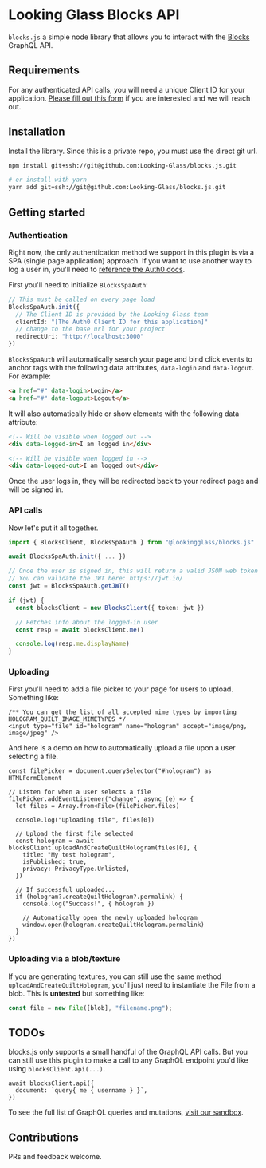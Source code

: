 # Looking Glass Blocks API

`blocks.js` a simple node library that allows you to interact with the [Blocks](https://blocks.glass/) GraphQL API. 
## Requirements
For any authenticated API calls, you will need a unique Client ID for your application. [Please fill out this form](https://forms.gle/MwhkzRMWRgky2JM36) if you are interested and we will reach out.
 
## Installation

Install the library. Since this is a private repo, you must use the direct git url.

```sh
npm install git+ssh://git@github.com:Looking-Glass/blocks.js.git

# or install with yarn
yarn add git+ssh://git@github.com:Looking-Glass/blocks.js.git
```

## Getting started

### Authentication
Right now, the only authentication method we support in this plugin is via a SPA (single page application) approach. If you want to use another way to log a user in, you'll need to [reference the Auth0 docs](https://auth0.com/docs/authenticate/login/embedded-login).

First you'll need to initialize `BlocksSpaAuth`:

```ts
// This must be called on every page load
BlocksSpaAuth.init({
  // The Client ID is provided by the Looking Glass team
  clientId: "[The Auth0 Client ID for this application]"
  // change to the base url for your project
  redirectUri: "http://localhost:3000" 
})
```

`BlocksSpaAuth` will automatically search your page and bind click events to anchor tags with the following data attributes, `data-login` and `data-logout`. For example:
```html
<a href="#" data-login>Login</a>
<a href="#" data-logout>Logout</a>
```

It will also automatically hide or show elements with the following data attribute:
```html
<!-- Will be visible when logged out -->
<div data-logged-in>I am logged in</div>

<!-- Will be visible when logged in -->
<div data-logged-out>I am logged out</div>
```

Once the user logs in, they will be redirected back to your redirect page and will be signed in.

### API calls
Now let's put it all together.
```ts
import { BlocksClient, BlocksSpaAuth } from "@lookingglass/blocks.js"

await BlocksSpaAuth.init({ ... })

// Once the user is signed in, this will return a valid JSON web token
// You can validate the JWT here: https://jwt.io/
const jwt = BlocksSpaAuth.getJWT()

if (jwt) {
  const blocksClient = new BlocksClient({ token: jwt })

  // Fetches info about the logged-in user 
  const resp = await blocksClient.me()

  console.log(resp.me.displayName)
}
```

### Uploading
First you'll need to add a file picker to your page for users to upload. Something like:
```tsx
/** You can get the list of all accepted mime types by importing HOLOGRAM_QUILT_IMAGE_MIMETYPES */
<input type="file" id="hologram" name="hologram" accept="image/png, image/jpeg" /> 
```

And here is a demo on how to automatically upload a file upon a user selecting a file.

```tsx
const filePicker = document.querySelector("#hologram") as HTMLFormElement

// Listen for when a user selects a file
filePicker.addEventListener("change", async (e) => {
  let files = Array.from<File>(filePicker.files)

  console.log("Uploading file", files[0])

  // Upload the first file selected
  const hologram = await blocksClient.uploadAndCreateQuiltHologram(files[0], {
    title: "My test hologram",
    isPublished: true,
    privacy: PrivacyType.Unlisted,
  })

  // If successful uploaded...
  if (hologram?.createQuiltHologram?.permalink) {
    console.log("Success!", { hologram })

    // Automatically open the newly uploaded hologram
    window.open(hologram.createQuiltHologram.permalink)
  }
})
```

### Uploading via a blob/texture
If you are generating textures, you can still use the same method `uploadAndCreateQuiltHologram`, you'll just need to instantiate the File from a blob. This is **untested** but something like:
```ts
const file = new File([blob], "filename.png");
```

## TODOs
blocks.js only supports a small handful of the GraphQL API calls. But you can still use this plugin to make a call to any GraphQL endpoint you'd like using `blocksClient.api(...)`. 

```tsx
await blocksClient.api({
  document: `query{ me { username } }`,
})
```

To see the full list of GraphQL queries and mutations, [visit our sandbox](https://blocks.glass/api/graphql).

## Contributions

PRs and feedback welcome.